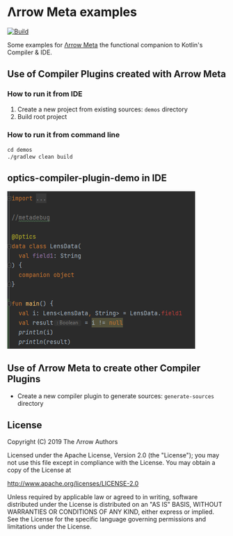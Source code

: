 # Λrrow Meta examples

[![Build](https://github.com/arrow-kt/arrow-meta-examples/workflows/Build/badge.svg)](https://github.com/arrow-kt/arrow-meta-examples/actions?query=workflow%3ABuild)

Some examples for [Λrrow Meta](https://github.com/arrow-kt/arrow-meta/) the functional companion to Kotlin's Compiler & IDE.

## Use of Compiler Plugins created with Arrow Meta

### How to run it from IDE

1. Create a new project from existing sources: `demos` directory
2. Build root project

### How to run it from command line

```
cd demos
./gradlew clean build
```
## optics-compiler-plugin-demo in IDE

![alt text](https://github.com/AntoniRokitnicki/arrow-meta-examples/raw/main/demos/optics-compiler-plugin-demo/src/main/kotlin/io/arrowkt/example/IDE-compiler-error.png)


## Use of Λrrow Meta to create other Compiler Plugins

* Create a new compiler plugin to generate sources: `generate-sources` directory

## License

Copyright (C) 2019 The Λrrow Authors

Licensed under the Apache License, Version 2.0 (the "License");
you may not use this file except in compliance with the License.
You may obtain a copy of the License at

   http://www.apache.org/licenses/LICENSE-2.0

Unless required by applicable law or agreed to in writing, software
distributed under the License is distributed on an "AS IS" BASIS,
WITHOUT WARRANTIES OR CONDITIONS OF ANY KIND, either express or implied.
See the License for the specific language governing permissions and
limitations under the License. 

